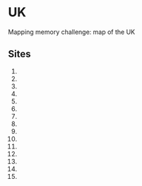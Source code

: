 # UK
Mapping memory challenge: map of the UK
## Sites
 1.
 
 2.
 
 3.
 
 4.
 
 5.
 
 6.
 
 7.
 
 8.
 
 9.
 
 10.
 
 11.
 
 12.
 
 13.
 
 14.
 
 15.
 
